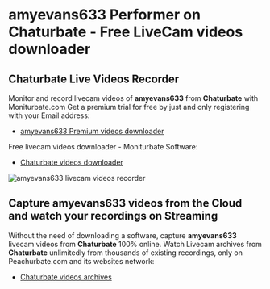 # amyevans633 Performer on Chaturbate - Free LiveCam videos downloader

## Chaturbate Live Videos Recorder

Monitor and record livecam videos of **amyevans633** from **Chaturbate** with Moniturbate.com
Get a premium trial for free by just and only registering with your Email address:
* [amyevans633 Premium videos downloader](https://moniturbate.com/request-demo-licence-key.html)

Free livecam videos downloader - Moniturbate Software:
* [Chaturbate videos downloader](https://moniturbate.com/moniturbate-download-software.html)

![amyevans633 livecam videos recorder](https://peachurnet.com/templates/moniturbate-software.png)


## Capture amyevans633 videos from the Cloud and watch your recordings on Streaming

Without the need of downloading a software, capture **amyevans633** livecam videos from **Chaturbate** 100% online.
Watch Livecam archives from **Chaturbate** unlimitedly from thousands of existing recordings, only on Peachurbate.com and its websites network:
* [Chaturbate videos archives](https://peachurnet.com/)